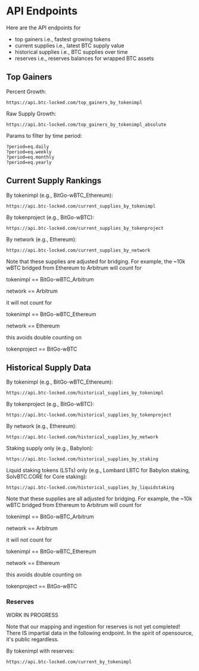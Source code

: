 # API Endpoints

Here are the API endpoints for

- top gainers i.e., fastest growing tokens
- current supplies i.e., latest BTC supply value
- historical supplies i.e., BTC supplies over time
- reserves i.e., reserves balances for wrapped BTC assets

## Top Gainers

Percent Growth:

`https://api.btc-locked.com/top_gainers_by_tokenimpl`

Raw Supply Growth:

`https://api.btc-locked.com/top_gainers_by_tokenimpl_absolute`

Params to filter by time period:

```
?period=eq.daily
?period=eq.weekly
?period=eq.monthly
?period=eq.yearly
```

## Current Supply Rankings

By tokenimpl (e.g., BitGo-wBTC_Ethereum):

`https://api.btc-locked.com/current_supplies_by_tokenimpl`

By tokenproject (e.g., BitGo-wBTC):

`https://api.btc-locked.com/current_supplies_by_tokenproject`

By network (e.g., Ethereum):

`https://api.btc-locked.com/current_supplies_by_network`

Note that these supplies are adjusted for bridging. For example, the ~10k wBTC bridged from Ethereum to Arbitrum will count for

tokenimpl == BitGo-wBTC_Arbitrum

network == Arbitrum

it will not count for

tokenimpl == BitGo-wBTC_Ethereum

network == Ethereum

this avoids double counting on

tokenproject == BitGo-wBTC

## Historical Supply Data

By tokenimpl (e.g., BitGo-wBTC_Ethereum):

`https://api.btc-locked.com/historical_supplies_by_tokenimpl`

By tokenproject (e.g., BitGo-wBTC):

`https://api.btc-locked.com/historical_supplies_by_tokenproject`

By network (e.g., Ethereum):

`https://api.btc-locked.com/historical_supplies_by_network`

Staking supply only (e.g., Babylon):

`https://api.btc-locked.com/historical_supplies_by_staking`

Liquid staking tokens (LSTs) only (e.g., Lombard LBTC for Babylon staking, SolvBTC.CORE for Core staking):

`https://api.btc-locked.com/historical_supplies_by_liquidstaking`

Note that these supplies are all adjusted for bridging. For example, the ~10k wBTC bridged from Ethereum to Arbitrum will count for

tokenimpl == BitGo-wBTC_Arbitrum

network == Arbitrum

it will not count for

tokenimpl == BitGo-wBTC_Ethereum

network == Ethereum

this avoids double counting on

tokenproject == BitGo-wBTC

### Reserves

WORK IN PROGRESS

Note that our mapping and ingestion for reserves is not yet completed! There IS impartial data in the following endpoint. In the spirit of opensource, it's public regardless.

By tokenimpl with reserves:

`https://api.btc-locked.com/current_by_tokenimpl`

